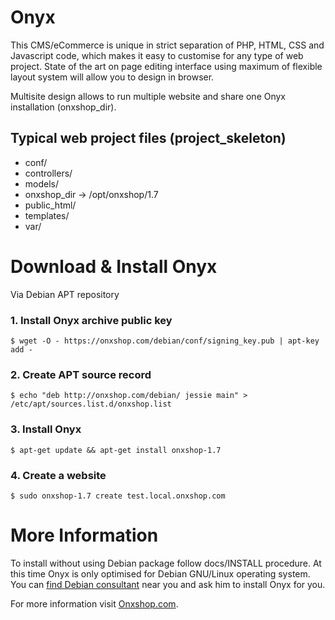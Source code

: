 Onyx
=======
This CMS/eCommerce is unique in strict separation of PHP, HTML, CSS and Javascript code, which makes it easy to customise for any type of web project. State of the art on page editing interface using maximum of flexible layout system will allow you to design in browser.

Multisite design allows to run multiple website and share one Onyx installation (onxshop_dir).

Typical web project files (project_skeleton)
--------------------------------------------
* conf/
* controllers/
* models/
* onxshop_dir -> /opt/onxshop/1.7
* public_html/
* templates/
* var/

Download & Install Onyx
==========================

Via Debian APT repository

### 1. Install Onyx archive public key
`$ wget -O - https://onxshop.com/debian/conf/signing_key.pub | apt-key add -`

### 2. Create APT source record
`$ echo "deb http://onxshop.com/debian/ jessie main" > /etc/apt/sources.list.d/onxshop.list`

### 3. Install Onyx
`$ apt-get update && apt-get install onxshop-1.7`

### 4. Create a website
`$ sudo onxshop-1.7 create test.local.onxshop.com`

More Information
================

To install without using Debian package follow docs/INSTALL procedure. At this time Onyx is only optimised for Debian GNU/Linux operating system. You can [find Debian consultant](http://www.debian.org/consultants) near you and ask him to install Onyx for you.

For more information visit [Onxshop.com](http://onxshop.com/).
